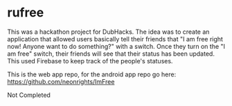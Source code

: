 # rufree
This was a hackathon project for DubHacks. The idea was to create an application that allowed users basically tell their friends that "I am free right now! Anyone want to do something?" with a switch. Once they turn on the "I am free" switch, their friends will see that their status has been updated. This used Firebase to keep track of the people's statuses.

This is the web app repo, for the android app repo go here: https://github.com/neonrights/ImFree

Not Completed
